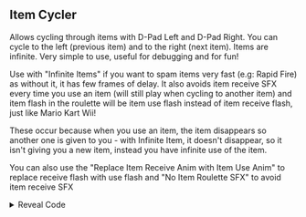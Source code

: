 ## Item Cycler

Allows cycling through items with D-Pad Left and D-Pad Right. You can cycle to the left (previous item) and to the right (next item). Items are infinite. Very simple to use, useful for debugging and for fun!

Use with "Infinite Items" if you want to spam items very fast (e.g: Rapid Fire) as without it, it has few frames of delay. It also avoids item receive SFX every time you use an item (will still play when cycling to another item) and item flash in the roulette will be item use flash instead of item receive flash, just like Mario Kart Wii!

These occur because when you use an item, the item disappears so another one is given to you - with Infinite Item, it doesn't disappear, so it isn't giving you a new item, instead you have infinite use of the item.

You can also use the "Replace Item Receive Anim with Item Use Anim" to replace receive flash with use flash and "No Item Roulette SFX" to avoid item receive SFX

<details>
<summary>Reveal Code</summary>

If you don't want to make the item infinite, replace 0A000004 with 00000000 - You will cycle through items but it will disappear once used. Pressing the cycle button again will give you the item again

```armv7
002D1DF4 E35500FF
002D203C EB0EB810
E0680084 000000A8
E1A04000 E92D403F 
E590202C E5922000 
E5D23098 E3530001 
05D2309E 03530000 
1A00001D E59F3078 
E28F4078 E5D41001 
E5933000 E5D02038 
E35200FF 0A000004 
E3130030 0A000011 
E5D42000 E3520000 
1A00000E E3130010 
12811001 E3130020 
12411001 E3510000 
B3A01013 E351000F 
03A01011 E3510010 
03A0100E E3510013 
C3A01000 E5C41001 
E59F2010 E12FFF32 
E3A02001 03A02000 
E5C42000 E8BD803F 
002D1DD4 10002028 
```
</details>